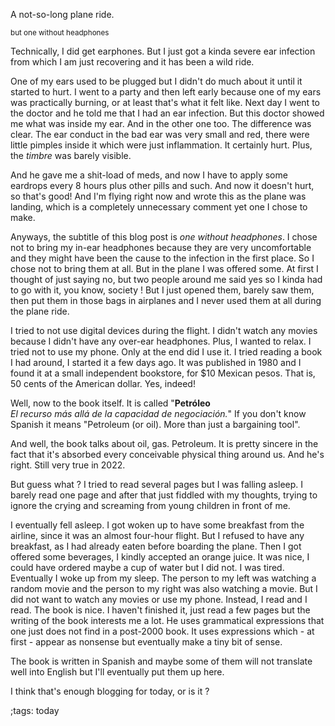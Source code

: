 A not-so-long plane ride.

<small>but one without headphones
</small>

Technically, I did get earphones.
But I just got a kinda severe ear infection from which I am just recovering and it has been a wild ride. 

One of my ears used to be plugged but I didn't do much about it until it started to hurt. 
I went to a party and then left early because one of my ears was practically burning, or at least that's what it felt like. 
Next day I went to the doctor and he told me that I had an ear infection. But this doctor showed me what was inside my ear. 
And in the other one too. The difference was clear. 
The ear conduct in the bad ear was very small and red, there were little pimples inside it which were just inflammation. It certainly hurt. Plus, the _timbre_ was barely visible.

And he gave me a shit-load of meds, and now I have to apply some eardrops every 8 hours plus other pills and such. And now it doesn't hurt, so that's good! 
And I'm flying right now and wrote this as the plane was landing, 
which is a completely unnecessary comment yet one
I chose to make.

Anyways, the subtitle of this blog post is _one without headphones_.
I chose not to bring my in-ear headphones because they are very uncomfortable and they might have been the cause to the infection in
the first place. So I chose not to bring them at all. But in the plane I was offered some. At first I thought of just saying no, but two people around me said yes so I kinda had to go with it, you know, 
society ! But I just opened them, barely saw them, then put them in those bags in airplanes and I never used them at all during the plane ride.

I tried to not use digital devices during the flight. I didn't watch any movies because I didn't have any
over-ear headphones. Plus, I wanted to relax. I tried not to use my phone. Only at the end did I use it. I tried reading a book I had around, I started it a few days ago. It was published in 1980 and I found it at a small independent bookstore, for $10 Mexican pesos. That is, 50 cents of the American dollar. Yes, indeed!

Well, now to the book itself. It is called "**Petróleo** <br>
_El recurso más allá de la capacidad de negociación._"
If you don't know Spanish it means "Petroleum (or oil). More than just a bargaining tool".

And well, the book talks about oil, gas. Petroleum. It is pretty sincere in the fact that it's absorbed every conceivable physical
thing around us. And he's right. Still very true in 2022.

But guess what ? I tried to read several pages but I was falling asleep. 
I barely read one page and after that just fiddled with my thoughts,
trying to ignore the crying and screaming from young children in front of me.

I eventually fell asleep. I got woken up to have some breakfast from the airline, since it was an almost four-hour flight. But I refused to have any breakfast, as I had already eaten before boarding the plane. Then I got offered some beverages, 
I kindly accepted an orange juice.
It was nice, I could have ordered maybe a cup of water but I did not.
I was tired. Eventually I woke up 
from my sleep. The person to my left was watching a random movie and the person to my right was also watching a movie. But I did not want to watch any movies or use my phone. Instead, I read and I read. 
The book is nice. I haven't finished it, just read a few pages but the writing of the book interests me a lot. He uses grammatical expressions that one just does not find in a post-2000 book. It uses expressions which - at first - appear as nonsense but eventually make a tiny bit of sense.

The book is written in Spanish and
maybe some of them will not translate
well into English but I'll eventually put them up here.

I think that's enough blogging
for today,
or is it ?

;tags: today